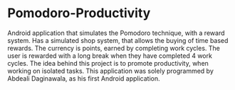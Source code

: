 # Pomodoro-Productivity
Android application that simulates the Pomodoro technique, with a reward system.
Has a simulated shop system, that allows the buying of time based rewards. The currency is points, earned by completing work cycles.
The user is rewarded with a long break when they have completed 4 work cycles. The idea behind this project is to promote productivity, when working on isolated tasks.
This application was solely programmed by Abdeali Daginawala, as his first Android application.
